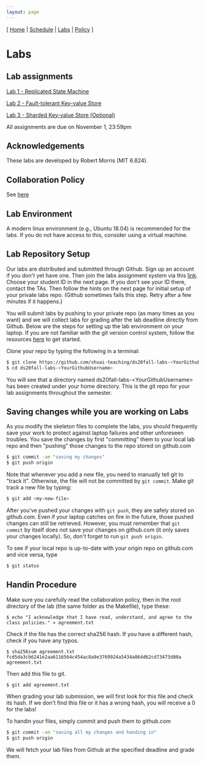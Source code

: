 ```yaml
---
layout: page
---
```


[
[Home](./index.html) | 
[Schedule](./schedule.html) |
[Labs](./labs.html) |
[Policy](./policy.html)
]

#  Labs

## Lab assignments

<!-- [Lab 1 - MapReduce](labs/lab1.html) -->

[Lab 1 - Replicated State Machine](labs/lab1.html)

[Lab 2 - Fault-tolerant Key-value Store](labs/lab2.html) 

[Lab 3 - Sharded Key-value Store (Optional)](labs/lab3.html)

All assignments are due on November 1, 23:59pm 

## Acknowledgements
These labs are developed by Robert Morris (MIT 6.824).

## Collaboration Policy
See [here](policy.html)

## Lab Environment

A modern linux environment (e.g., Ubuntu 18.04) is recommended for the labs. 
If you do not have access to this, consider using a virtual machine.

## Lab Repository Setup

Our labs are distributed and submitted through Github. Sign up an account if you
don't yet have one. Then join the labs assignment system via this
[link](https://classroom.github.com/a/vpPm2u0J). Choose your student ID in the 
next page. If you don't see your ID there, contact the TAs. 
Then follow the hints on the next page for initial setup of your private labs repo.
(Github sometimes fails this step. Retry after a few minutes if it happens.)

You will submit labs by pushing to your private repo (as many times as you want)
and we will collect labs for grading after the lab deadline directly from
Github. Below are the steps for setting up the lab environment on your
laptop. If you are not familiar with the git version control system, follow the
resources [here](https://try.github.io) to get started. 

Clone your repo by typing the following in a terminal:

```bash 
$ git clone https://github.com/shuai-teaching/ds20fall-labs-<YourGithubUsername>.git 
$ cd ds20fall-labs-<YourGithubUsername>
```

You will see that a directory named ds20fall-labs-\<YourGithubUsername\> has
been created under your home directory. This is the git repo for your lab
assignments throughout the semester.

<!-- ## Setting up the upstream repo -->

<!-- The lab skeleton code are kept in the repo golabs-2016 managed by the course -->
<!-- staff. Therefore, the first thing you need to do is to set up your own lab repo -->
<!-- to track the changes made in the golabs-2016 repo. In the git world, golabs-2016 -->
<!-- would be your "upstream" repo from which changes should ``flow'' into your own -->
<!-- lab repo. Type git remote add to add the upstream repo, and git remote -v to -->
<!-- check that golabs-2016 is indeed an upstream for your own lab repo. -->

<!-- ```bash -->
<!-- $ git remote add upstream https://github.com/shuai-teaching/ds20spring-labs.git -->
<!-- $ git remote -v -->
<!-- origin	git@github.com:nyu-ds/golabs-2016.git (fetch) -->
<!-- origin	git@github.com:nyu-ds/golabs-2016.git (push) -->
<!-- upstream	https://github.com/nyu-ds/golabs-2016.git (fetch) -->
<!-- upstream	https://github.com/nyu-ds/golabs-2016.git (push) -->
<!-- ``` -->

<!-- Immediately, you should check if the upstream ds20spring-labs repo has additional -->
<!-- changes not present in your repo. You can check for and merge in those changes -->
<!-- by typing: -->

<!-- ```bash -->
<!-- $ git fetch upstream -->
<!-- $ git merge upstream/master -->
<!-- ``` -->

<!-- You should perform the above two steps periodically to ensure that you've got -->
<!-- the latest lab code. We will also remind you to fetch upstream on Piazza if we -->
<!-- make changes/bug-fixes to the labs. -->

## Saving changes while you are working on Labs
As you modify the skeleton files to complete the labs, you should frequently
save your work to protect against laptop failures and other unforeseen troubles.
You save the changes by first "committing" them to your local lab repo and then
"pushing" those changes to the repo stored on github.com

```bash
$ git commit -am "saving my changes"
$ git push origin
```

Note that whenever you add a new file, you need to manually tell git to "track
it". Otherwise, the file will not be committed by ```git commit```. Make git
track a new file by typing:

```bash
$ git add <my-new-file>
```

After you've pushed your changes with ```git push```, they are safely stored on
github.com. Even if your laptop catches on fire in the future, those pushed
changes can still be retrieved. However, you must remember that ```git commit```
by itself does not save your changes on github.com (it only saves your changes
locally). So, don't forget to run ```git push origin```. 

To see if your local repo is up-to-date with your origin repo on github.com and
vice versa, type

```bash
$ git status
```

## Handin Procedure

Make sure you carefully read the collaboration policy, then in the root directory of the lab (the same folder as the Makefile), type these: 

```
$ echo "I acknowledge that I have read, understand, and agree to the class policies." > agreement.txt
```

Check if the file has the correct sha256 hash. If you have a different hash, check if you have any typos.

```
$ sha256sum agreement.txt
fcd5da3cb6241e2aa6116564c454ac8a9e3769924a5434a864d62cd73473d80a  agreement.txt
```

Then add this file to git.
```
$ git add agreement.txt
```

When grading your lab submission, we will first look for this file and check 
its hash. If we don't find this file or it has a wrong hash, you will receive a 
0 for the labs! 

To handin your files, simply commit and push them to github.com

```bash
$ git commit -am "saving all my changes and handing in"
$ git push origin 
```

We will fetch your lab files from Github at the specified deadline and
grade them.

